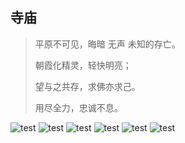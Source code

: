 ## 寺庙

>平原不可见，晦暗 无声 未知的存亡。
>
>朝霞化精灵，轻快明亮；
>
>望与之共存，求佛亦求己。
>
>用尽全力，忠诚不息。

![test](https://LiYang20021203.github.io/Photography/lanspaces/temple1.jpg) 
![test](https://LiYang20021203.github.io/Photography/lanspaces/temple2.jpg) 
![test](https://LiYang20021203.github.io/Photography/lanspaces/temple3.jpg) 
![test](https://LiYang20021203.github.io/Photography/lanspaces/temple4.jpg) 
![test](https://LiYang20021203.github.io/Photography/lanspaces/temple5.jpg) 
![test](https://LiYang20021203.github.io/Photography/lanspaces/temple6.jpg) 

